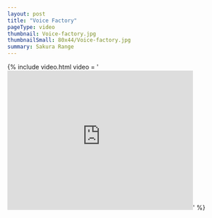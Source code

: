 ```yaml
---
layout: post
title: "Voice Factory"
pageType: video
thumbnail: Voice-factory.jpg
thumbnailSmall: 80x44/Voice-factory.jpg
summary: Sakura Range
---
```


{% include video.html video = '<iframe width="420" height="315" src="https://www.youtube.com/embed/sIHJtNHZNRg" frameborder="0" allowfullscreen></iframe>' %} 

